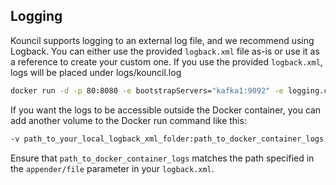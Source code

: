 ## Logging

Kouncil supports logging to an external log file, and we recommend using Logback. You can either use
the provided `logback.xml` file as-is or use it as a reference to create your custom one.
If you use the provided `logback.xml`, logs will be placed under logs/kouncil.log

```bash
docker run -d -p 80:8080 -e bootstrapServers="kafka1:9092" -e logging.config="path_to_your_logback_xml_file_in_docker_container" -v path_to_your_local_logback_xml_folder:/path_to_your_container_logback_xml_folder consdata/kouncil:latest
```

If you want the logs to be accessible outside the Docker container, you can add another volume to
the Docker run command like this:

```bash
-v path_to_your_local_logback_xml_folder:path_to_docker_container_logs
```

Ensure that `path_to_docker_container_logs` matches the path specified in the `appender/file`
parameter in your `logback.xml`.
